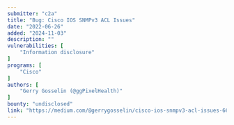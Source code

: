 ```yaml
---
submitter: "c2a"
title: "Bug: Cisco IOS SNMPv3 ACL Issues"
date: "2022-06-26"
added: "2024-11-03"
description: ""
vulnerabilities: [
    "Information disclosure"
]
programs: [
    "Cisco"
]
authors: [
    "Gerry Gosselin (@ggPixelHealth)"
]
bounty: "undisclosed"
link: "https://medium.com/@gerrygosselin/cisco-ios-snmpv3-acl-issues-66dbab0bd138"
---
```




